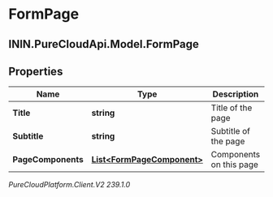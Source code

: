 # FormPage

## ININ.PureCloudApi.Model.FormPage

## Properties

|Name | Type | Description | Notes|
|------------ | ------------- | ------------- | -------------|
| **Title** | **string** | Title of the page | |
| **Subtitle** | **string** | Subtitle of the page | |
| **PageComponents** | [**List&lt;FormPageComponent&gt;**](FormPageComponent) | Components on this page | |



_PureCloudPlatform.Client.V2 239.1.0_
